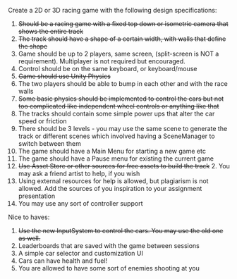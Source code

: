 Create a 2D or 3D racing game with the following design specifications:

1. ~~Should be a racing game with a fixed top down or isometric camera that shows the entire track~~
1. ~~The track should have a shape of a certain width, with walls that define the shape~~
1. Game should be up to 2 players, same screen, (split-screen is NOT a requirement). Multiplayer is not required but encouraged.
1. Control should be on the same keyboard, or keyboard/mouse
1. ~~Game should use Unity Physics~~
1. The two players should be able to bump in each other and with the race walls
1. ~~Some basic physics should be implemented to control the cars but not too complicated like independent wheel controls or anything like that~~
1. The tracks should contain some simple power ups that alter the car speed or friction
1. There should be 3 levels - you may use the same scene to generate the track or different scenes which involved having a SceneManager to switch between them
1. The game should have a Main Menu for starting a new game etc
1. The game should have a Pause menu for existing the current game
1. ~~Use Asset Store or other sources for free assets to build the track~~
    2. You may ask a friend artist to help, if you wish
1. Using external resources for help is allowed, but plagiarism is not allowed. Add the sources of you inspiration to your assignment presentation
1. You may use any sort of controller support

Nice to haves:
1. ~~Use the new InputSystem to control the cars. You may use the old one as well.~~
1. Leaderboards that are saved with the game between sessions
1. A simple car selector and customization UI
1. Cars can have health and fuel!
1. You are allowed to have some sort of enemies shooting at you